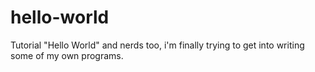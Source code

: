 # hello-world
Tutorial
"Hello World" and nerds too, i'm finally trying to get into writing some of my own programs.
